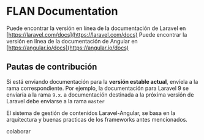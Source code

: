 # FLAN Documentation

Puede encontrar la versión en línea de la documentación de Laravel en [https://laravel.com/docs](https://laravel.com/docs)
Puede encontrar la versión en línea de la documentación de Angular en [https://angular.io/docs](https://angular.io/docs)

## Pautas de contribución

Si está enviando documentación para la **versión estable actual**, envíela a la rama correspondiente. Por ejemplo, la documentación para Laravel 9 se enviaría a la rama `9.x`. a documentación destinada a la próxima versión de Laravel debe enviarse a la rama `master`

El sistema de gestión de contenidos Laravel-Angular, se basa en la arquitectura y buenas practicas de los frameworks antes mencionados.


colaborar